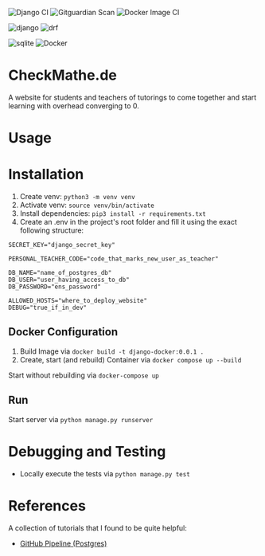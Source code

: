 ![Django CI](https://github.com/nico-fst/checkmathe/actions/workflows/django.yml/badge.svg)
![Gitguardian Scan](https://github.com/nico-fst/checkmathe/actions/workflows/gitguardian.yml/badge.svg)
![Docker Image CI](https://github.com/nico-fst/checkmathe/actions/workflows/docker-image.yml/badge.svg)

![django](https://img.shields.io/badge/Django-092E20?style=for-the-badge&logo=django&logoColor=green)
![drf](https://img.shields.io/badge/django%20rest-ff1709?style=for-the-badge&logo=django&logoColor=white)

![sqlite](https://img.shields.io/badge/Sqlite-003B57?style=for-the-badge&logo=sqlite&logoColor=white)
![Docker](https://img.shields.io/badge/docker-%230db7ed.svg?style=for-the-badge&logo=docker&logoColor=white)

# CheckMathe.de
A website for students and teachers of tutorings to come together and start learning with overhead converging to 0.


# Usage

# Installation

1. Create venv: ```python3 -m venv venv```
2. Activate venv: ```source venv/bin/activate```
3. Install dependencies: ```pip3 install -r requirements.txt```
4. Create an .env in the project's root folder and fill it using the exact following structure:

```
SECRET_KEY="django_secret_key"

PERSONAL_TEACHER_CODE="code_that_marks_new_user_as_teacher"

DB_NAME="name_of_postgres_db"
DB_USER="user_having_access_to_db"
DB_PASSWORD="ens_password"

ALLOWED_HOSTS="where_to_deploy_website"
DEBUG="true_if_in_dev"
```


## Docker Configuration

1. Build Image via  `docker build -t django-docker:0.0.1 .`
2. Create, start (and rebuild) Container via `docker compose up --build`

Start without rebuilding via `docker-compose up`


## Run

Start server via ```python manage.py runserver```


# Debugging and Testing

- Locally execute the tests via ```python manage.py test```

# References

A collection of tutorials that I found to be quite helpful:
- [GitHub Pipeline (Postgres)](https://youtu.be/AU-mYipmtnc?feature=shared)